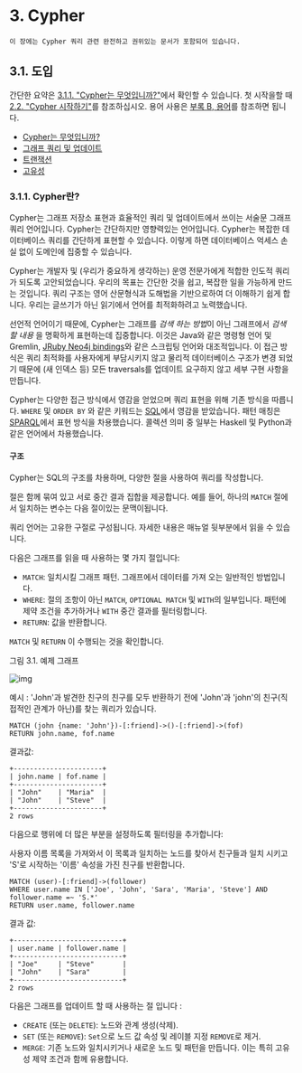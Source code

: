 
# 3. Cypher

```
이 장에는 Cypher 쿼리 관련 완전하고 권위있는 문서가 포함되어 있습니다.
```

## 3.1. 도입

간단한 요약은 [3.1.1. "Cypher는 무엇입니까?"](https://mossupport.github.io/developer-manual/cypher/cypher.html#311-cypher%EB%8A%94-%EB%AC%B4%EC%97%87%EC%9E%85%EB%8B%88%EA%B9%8C)에서 확인할 수 있습니다. 첫 시작을할 때 [2.2. "Cypher 시작하기"](https://mossupport.github.io/developer-manual/get-started/cypher.html)를 참조하십시오. 용어 사용은 [부록 B, 용어](https://neo4j.com/docs/developer-manual/3.4/terminology/)를 참조하면 됩니다.

- [Cypher는 무엇입니까?](https://mossupport.github.io/developer-manual/cypher/cypher.html#311-cypher%EB%8A%94-%EB%AC%B4%EC%97%87%EC%9E%85%EB%8B%88%EA%B9%8C)
- [그래프 쿼리 및 업데이트](https://mossupport.github.io/developer-manual/cypher/introduction/query-the-graph.html)
- [트랜잭션](https://mossupport.github.io/developer-manual/cypher/introduction/transactions.html)
- [고유성](https://mossupport.github.io/developer-manual/cypher/introduction/uniqueness.html)
 
### 3.1.1. Cypher란?

Cypher는 그래프 저장소 표현과 효율적인 쿼리 및 업데이트에서 쓰이는 서술문 그래프 쿼리 언어입니다. Cypher는 간단하지만 영향력있는 언어입니다. Cypher는 복잡한 데이터베이스 쿼리를 간단하게 표현할 수 있습니다. 이렇게 하면 데이터베이스 억세스 손실 없이 도메인에 집중할 수 있습니다.

Cypher는 개발자 및 (우리가 중요하게 생각하는) 운영 전문가에게 적합한 인도적 쿼리가 되도록 고안되었습니다. 우리의 목표는 간단한 것을 쉽고, 복잡한 일을 가능하게 만드는 것입니다. 쿼리 구조는 영어 산문형식과 도해법을 기반으로하여 더 이해하기 쉽게 합니다. 우리는 글쓰기가 아닌 읽기에서 언어를 최적화하려고 노력했습니다.

선언적 언어이기 때문에, Cypher는 그래프를 *검색 하는 방법*이 아닌 그래프에서 *검색 할 내용* 을 명확하게 표현하는데 집중합니다. 이것은 Java와 같은 명령형 언어 및 Gremlin, [JRuby Neo4j bindings](https://github.com/neo4jrb/neo4j/)와 같은 스크립팅 언어와 대조적입니다. 이 접근 방식은 쿼리 최적화를 사용자에게 부담시키지 않고 물리적 데이터베이스 구조가 변경 되었기 때문에 (새 인덱스 등) 모든 traversals를 업데이트 요구하지 않고 세부 구현 사항을 만듭니다.


Cypher는 다양한 접근 방식에서 영감을 얻었으며 쿼리 표현을 위해 기존 방식을 따릅니다. ```WHERE``` 및 ```ORDER BY``` 와 같은 키워드는 [SQL](http://en.wikipedia.org/wiki/SQL)에서 영감을 받았습니다. 패턴 매칭은 [SPARQL](http://en.wikipedia.org/wiki/SPARQL)에서 표현 방식을 차용했습니다. 콜렉션 의미 중 일부는 Haskell 및 Python과 같은 언어에서 차용했습니다. 

#### 구조

Cypher는 SQL의 구조를 차용하며, 다양한 절을 사용하여 쿼리를 작성합니다.

절은 함께 묶여 있고 서로 중간 결과 집합을 제공합니다. 예를 들어, 하나의 ```MATCH``` 절에서 일치하는 변수는 다음 절이있는 문맥이됩니다.

쿼리 언어는 고유한 구절로 구성됩니다. 자세한 내용은 매뉴얼 뒷부분에서 읽을 수 있습니다.

다음은 그래프를 읽을 때 사용하는 몇 가지 절입니다:

- ```MATCH```: 일치시킬 그래프 패턴. 그래프에서 데이터를 가져 오는 일반적인 방법입니다.
- ```WHERE```: 절의 조항이 아닌 ```MATCH```, ```OPTIONAL MATCH``` 및 ```WITH```의 일부입니다. 패턴에 제약 조건을 추가하거나 ```WITH``` 중간 결과를 필터링합니다.
- ```RETURN```: 값을 반환합니다.

```MATCH``` 및 ```RETURN``` 이 수행되는 것을 확인합니다.

그림 3.1. 예제 그래프


![img](https://mossupport.github.io/developer-manual/cypher/img/Example-Graph-cypher-intro.svg)

예시 : 'John'과 발견한 친구의 친구를 모두 반환하기 전에 'John'과 'john'의 친구(직접적인 관계가 아닌)를 찾는 쿼리가 있습니다.

```
MATCH (john {name: 'John'})-[:friend]->()-[:friend]->(fof)
RETURN john.name, fof.name
```

결과값:

```
+----------------------+
| john.name | fof.name |
+----------------------+
| "John"    | "Maria"  |
| "John"    | "Steve"  |
+----------------------+
2 rows
```

다음으로 행위에 더 많은 부분을 설정하도록 필터링을 추가합니다:

사용자 이름 목록을 가져와서 이 목록과 일치하는 노드를 찾아서 친구들과 일치 시키고 'S'로 시작하는 '이름' 속성을 가진 친구를 반환합니다.

```
MATCH (user)-[:friend]->(follower)
WHERE user.name IN ['Joe', 'John', 'Sara', 'Maria', 'Steve'] AND follower.name =~ 'S.*'
RETURN user.name, follower.name
```

결과 값:

```
+---------------------------+
| user.name | follower.name |
+---------------------------+
| "Joe"     | "Steve"       |
| "John"    | "Sara"        |
+---------------------------+
2 rows
```

다음은 그래프를 업데이트 할 때 사용하는 절 입니다 :

- ```CREATE``` (또는 ```DELETE```): 노드와 관계 생성(삭제).
- ```SET``` (또는 ```REMOVE```): ```Set```으로 노드 값 속성 및 레이블 지정 ```REMOVE```로 제거.
- ```MERGE```: 기존 노드와 일치시키거나 새로운 노드 및 패턴을 만듭니다. 이는 특히 고유성 제약 조건과 함께 유용합니다.